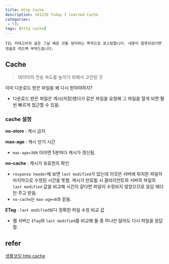 ```yaml
---
title: Http Cache
description: 181220 Today I learned Cache
categories:
 - TIL
tags: [http cache]
---
```


`TIL 카테고리의 글은 그날 배운 것을 정리하는 목적으로 포스팅합니다. 내용이 잘못되었다면 댓글로 피드백 부탁드립니다.`

## Cache

> 데이터의 전송 속도를 높이기 위해서 고안된 것

이미 다운로드 받은 파일을 왜 다시 받아야하지?

- 다운로드 받은 파일은 캐시(저장)했다가 같은 파일을 요청해 그 파일을 열게 되면 훨씬 빠르게 접근할 수 있음.

### cache 설정

**no-store** : 캐시 금지

**max-age** : 캐시 만기 시간

- `max-age=300` 이라면 5분마다 캐시가 갱신됨.

**no-cache** : 캐시가 유효한지 확인

- `response header`에 보면 `last modified`가 있는데 이것은 서버에 위치한 파일이 마지막으로 수정된 시간을 뜻함. 캐시가 만료될 시 클라이언트와 서버의 파일의 `last modified` 값을 비교해 시간이 같다면 파일이 수정되지 않았으므로 응답 헤더만 주고 받음.
- `no-cache`는 `max-age=0`과 같음.

**ETag** : `last modified`보다 정확한 파일 수정 비교 값

- 웹 서버는 `ETag`와 `last modified`를 비교해 둘 중 하나만 달라도 다시 파일을 응답함.



## refer

[생활코딩 http cache](https://www.youtube.com/watch?v=fczpUczepS4&list=PLuHgQVnccGMAM6VAWEKtaUnvzePCxnUVo&index=1)